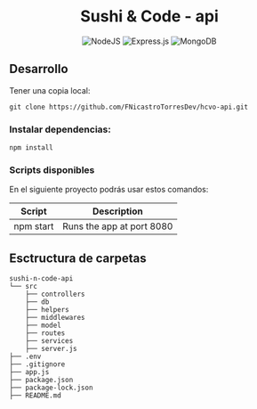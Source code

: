 <h1 align="center">
Sushi & Code - api
</h1>

<div align="center">

![NodeJS](https://img.shields.io/badge/node.js-6DA55F?style=for-the-badge&logo=node.js&logoColor=white) ![Express.js](https://img.shields.io/badge/express.js-%23404d59.svg?style=for-the-badge&logo=express&logoColor=%2361DAFB) ![MongoDB](https://img.shields.io/badge/MongoDB-%234ea94b.svg?style=for-the-badge&logo=mongodb&logoColor=white)

</div>


## Desarrollo

Tener una copia local:
```
git clone https://github.com/FNicastroTorresDev/hcvo-api.git
```

### Instalar dependencias:

```
npm install 
```

### Scripts disponibles

En el siguiente proyecto podrás usar estos comandos:

| Script            | Description                                                           |
| ----------------- | --------------------------------------------------------------------- |
| npm start         | Runs the app at port 8080                                             |

<!--
## Base Dependencies

- [bcrypt](https://github.com/kelektiv/node.bcrypt.js#readme) to hash passwords.
- [cors](https://github.com/expressjs/cors#readme) for providing a Connect/Express middleware.
- [dotenv](https://github.com/motdotla/dotenv#readme) loads environment variables from a .env file into process.env.
- [express](https://expressjs.com/) framework for Node.js.
- [mongoose](https://mongoosejs.com/) mongodb object modeling for node.js.
*/
-->

## Esctructura de carpetas

```
sushi-n-code-api
└── src
    ├── controllers
    ├── db
    ├── helpers
    ├── middlewares
    ├── model
    ├── routes
    ├── services
    ├── server.js
├── .env
├── .gitignore
├── app.js
├── package.json
├── package-lock.json
├── README.md
```

